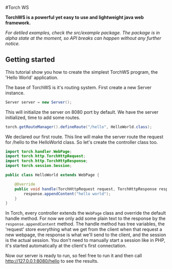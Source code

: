 #Torch WS

**TorchWS is a powerful yet easy to use and lightweight java web framework.**

*For detiled examples, check the src/example package. The package is in alpha state at the moment, so API breaks can happen without any further notice.*

## Getting started

This tutorial show you how to create the simplest TorchWS program, the 'Hello World' application.

The base of TorchWS is it's routing system. First create a new Server instance.

``` Java
Server server = new Server();
```

This will initialize the server on 8080 port by default. We have the server initialized, time to add some routes.

``` Java
torch.getRouteManager().defineRoute("/hello", HelloWorld.class);
```

We declared our first route. This line will make the server route the request for /hello to the HelloWorld class. So let's create the controller class too.

``` Java
import torch.handler.WebPage;
import torch.http.TorchHttpRequest;
import torch.http.TorchHttpResponse;
import torch.session.Session;

public class HelloWorld extends WebPage {

    @Override
    public void handle(TorchHttpRequest request, TorchHttpResponse response, Session session) {
        response.appendContent("hello world");
    }
}
```

In Torch, every controller extends the `WebPage` class and override the default handle method. For now we only add some plain text to the response by the `response.appendContent` method. The handle method has tree variables, the 'request' store everything what we get from the client when that request a new webpage, the response is what we'll send to the client, and the session is the actual session. You don't need to manually start a session like in PHP, it's started automatically at the client's first connectation.

Now our server is ready to run, so feel free to run it and then call http://127.0.0.1:8080/hello to see the results.
